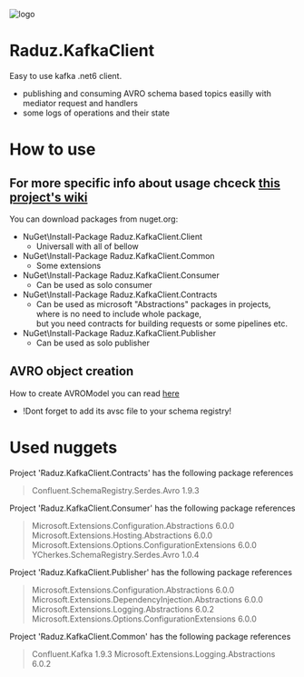 ![logo](https://user-images.githubusercontent.com/37796889/197366999-7aef1ddf-8bae-4859-b40f-3d0d9c542df4.png)

# Raduz.KafkaClient
Easy to use kafka .net6 client.
+ publishing and consuming AVRO schema based topics easilly with mediator request and handlers
+ some logs of operations and their state

# How to use

## For more specific info about usage chceck [this project's wiki](https://github.com/Rades98/Raduz.KafkaClient/wiki)

You can download packages from nuget.org:
+ NuGet\Install-Package Raduz.KafkaClient.Client
  - Universall with all of bellow
+ NuGet\Install-Package Raduz.KafkaClient.Common
  - Some extensions
+ NuGet\Install-Package Raduz.KafkaClient.Consumer
  - Can be used as solo consumer
+ NuGet\Install-Package Raduz.KafkaClient.Contracts
  - Can be used as microsoft "Abstractions" packages in projects,</br> where is no need to include whole package, </br> but you need contracts for building requests or some pipelines etc.
+ NuGet\Install-Package Raduz.KafkaClient.Publisher
  - Can be used as solo publisher

## AVRO object creation
How to create AVROModel you can read [here](https://engineering.chrobinson.com/dotnet-avro/guides/cli-generate/)
+ !Dont forget to add its avsc file to your schema registry!


# Used nuggets
Project 'Raduz.KafkaClient.Contracts' has the following package references
   > Confluent.SchemaRegistry.Serdes.Avro      1.9.3 

Project 'Raduz.KafkaClient.Consumer' has the following package references
   > Microsoft.Extensions.Configuration.Abstractions           6.0.0 
   > Microsoft.Extensions.Hosting.Abstractions                 6.0.0  
   > Microsoft.Extensions.Options.ConfigurationExtensions      6.0.0   
   > YCherkes.SchemaRegistry.Serdes.Avro                       1.0.4 

Project 'Raduz.KafkaClient.Publisher' has the following package references
   > Microsoft.Extensions.Configuration.Abstractions            6.0.0 
   > Microsoft.Extensions.DependencyInjection.Abstractions      6.0.0 
   > Microsoft.Extensions.Logging.Abstractions                  6.0.2 
   > Microsoft.Extensions.Options.ConfigurationExtensions       6.0.0   

Project 'Raduz.KafkaClient.Common' has the following package references
   > Confluent.Kafka                                1.9.3 
   > Microsoft.Extensions.Logging.Abstractions      6.0.2  
